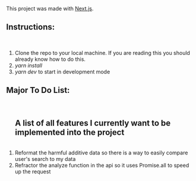 This project was made with [Next.js](https://nextjs.org/).

## Instructions:
<br />
<ol>
  <li>Clone the repo to your local machine. If you are reading this you should already know how to do this.</li>
  <li> <i> yarn install </i> </li>
  <li> <i> yarn dev </i/> to start in development mode</li>
</ol>


## Major To Do List:
<br />

<ol>
  <h2> A list of all features I currently want to be implemented into the project </h2>
  <br/>
  <li>Reformat the harmful additive data so there is a way to easily compare user's search to my data</li>
  <li> Refractor the analyze function in the api so it uses Promise.all to speed up the request </li>

</ol>
